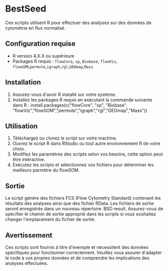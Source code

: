 # BestSeed

Ces scripts utilisent R pour effectuer des analyses sur des données de cytométrie en flux normalisé.

## Configuration requise

- R version 4.X.X ou supérieure
- Packages R requis : `flowCore`, `sp`, `Biobase`, `flowViz`,` flowSOM`,`permute`,`igraph`,`rgl`,`GEOmap`,`Mass`

## Installation

1. Assurez-vous d'avoir R installé sur votre système.
2. Installez les packages R requis en exécutant la commande suivante dans R :
         install.packages(c("flowCore", "sp", "Biobase", "flowViz","flowSOM","permute","igraph","rgl","GEOmap","Mass"))
         
## Utilisation

1. Téléchargez ou clonez le script sur votre machine.
2. Ouvrez le script R dans RStudio ou tout autre environnement R de votre choix.
3. Modifiez les paramètres des scripts selon vos besoins, cette option peut être intéractive.
4. Exécutez les scripts et sélectionnez vos fichiers pour déterminer les meilleurs parmètre du flowSOM.

## Sortie

Le script génère des fichiers FCS (Flow Cytometry Standard) contenant les résultats des analyses ainsi que des fichier RData. 
Les fichiers de sortie seront enregistrés dans un nouveau répertoire :BSD result.
Assurez-vous de spécifier le chemin de sortie approprié dans les scripts si vous souhaitez changer l'emplacement du fichier de sortie.

## Avertissement

Ces scripts sont fournis à titre d'exemple et nécessitent des données spécifiques pour fonctionner correctement. 
Veuillez vous assurer d'adapter le code à vos propres données et de comprendre les implications des analyses effectuées.

